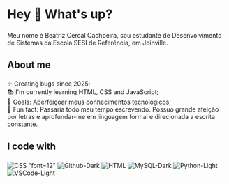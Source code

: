 <h1 align="left">Hey 👋 What's up?</h1>

###

<p align="left">Meu nome é Beatriz Cercal Cachoeira, sou estudante de Desenvolvimento de Sistemas da Escola SESI de Referência, em Joinville.</p>

###

<h2 align="left">About me</h2>

###

<p align="left">✨ Creating bugs since 2025;<br>📚 I'm currently learning HTML, CSS and JavaScript;<br>🎯 Goals: Aperfeiçoar meus conhecimentos tecnológicos;<br>🎲 Fun fact: Passaria todo meu tempo escrevendo. Possuo grande afeição por letras e aprofundar-me em linguagem formal e direcionada a escrita constante.</p>

###

<h2 align="left">I code with</h2>

###
![CSS](https://github.com/user-attachments/assets/639f8713-f0c7-4900-b7fc-3447c7616d3f) "font=12"
![Github-Dark](https://github.com/user-attachments/assets/56e9a89a-f278-4ce9-a3e9-843e4662cf1c)
![HTML](https://github.com/user-attachments/assets/cb17c5c7-3e66-467d-82a4-3477e1934795)
![MySQL-Dark](https://github.com/user-attachments/assets/91454d7b-dfb0-4258-a85e-228c066abafe)
![Python-Light](https://github.com/user-attachments/assets/543a2bc0-55d6-45c6-9283-ef4d5a60fb5d)
![VSCode-Light](https://github.com/user-attachments/assets/e69b7e4e-8880-4328-a5a6-30f62ea0e4d5)






###
